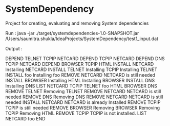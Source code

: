 # SystemDependency
Project for creating, evaluating and removing System dependencies

Run : java -jar ./target/systemdependencies-1.0-SNAPSHOT.jar /Users/saumitra.shukla/IdeaProjects/SystemDependency/test1_input.dat

Output : 

DEPEND TELNET TCPIP NETCARD
DEPEND TCPIP NETCARD
DEPEND DNS TCPIP NETCARD
DEPEND BROWSER TCPIP HTML
INSTALL NETCARD
         Installing NETCARD
INSTALL TELNET
         Installing TCPIP
         Installing TELNET
INSTALL foo
         Installing foo
REMOVE NETCARD
        NETCARD is still needed
INSTALL BROWSER
         Installing HTML
         Installing BROWSER
INSTALL DNS
         Installing DNS
LIST
        NETCARD
        TCPIP
        TELNET
        foo
        HTML
        BROWSER
        DNS
REMOVE TELNET
        Removing TELNET
REMOVE NETCARD
        NETCARD is still needed
REMOVE DNS
        Removing DNS
REMOVE NETCARD
        NETCARD is still needed
INSTALL NETCARD
        NETCARD is already Installed 
REMOVE TCPIP
        TCPIP is still needed
REMOVE BROWSER
        Removing BROWSER
        Removing TCPIP
        Removing HTML
REMOVE TCPIP
        TCPIP is not installed.
LIST
        NETCARD
        foo
END

